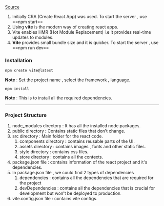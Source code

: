 [Source](https://youtu.be/eILUmCJhl64?t=2054)

1. Initially CRA (Create React App) was used. To start the server , use ==npm start==
2. Using **vite** is the modern way of creating react apps.
3. Vite enables HMR (Hot Module Replacement) i.e it provides real-time updates to modules.
4. **Vite** provides small bundle size and it is quicker. To start the server , use ==npm run dev==

### Installation

```bash
npm create vite@latest
```
**Note** : Set the project name , select the framework , language.

```shell
npm install
```
**Note** : This is to install all the required dependencies.

<hr>

### Project Structure
1. node_modules directory : It has all the installed node packages.
2. public directory : Contains static files that don't change.
3. src directory : Main folder for the react code.
	1. components directory : contains reusable parts of the UI.
	2. assets directory : contains images , fonts and other static files.
	3. style directory : contains css files.
	4. store directory : contains all the contexts.
4. package.json file : contains information of the react project and it's dependencies.
5. In package.json file , we could find 2 types of dependencies 
	1. dependencies : contains all the dependencies that are required for the project
	2. devDependencies : contains all the dependencies that is crucial for development but won't be deployed to production.
6. vite.config.json file : contains vite configs.

